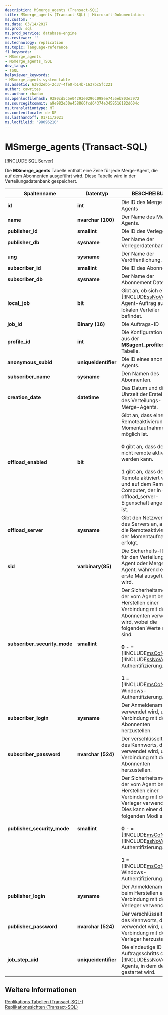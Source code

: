 ```yaml
---
description: MSmerge_agents (Transact-SQL)
title: MSmerge_agents (Transact-SQL) | Microsoft-Dokumentation
ms.custom: ''
ms.date: 03/14/2017
ms.prod: sql
ms.prod_service: database-engine
ms.reviewer: ''
ms.technology: replication
ms.topic: language-reference
f1_keywords:
- MSmerge_agents
- MSmerge_agents_TSQL
dev_langs:
- TSQL
helpviewer_keywords:
- MSmerge_agents system table
ms.assetid: 639d2ebb-2c37-4fe0-b14b-1637bc5fc221
author: cawrites
ms.author: chadam
ms.openlocfilehash: 9380cd5c5e04293e0296c098ee7455eb803e3972
ms.sourcegitcommit: a9e982e30e458866fcd64374e3458516182d604c
ms.translationtype: MT
ms.contentlocale: de-DE
ms.lasthandoff: 01/11/2021
ms.locfileid: "98096210"
---
```

# <a name="msmerge_agents-transact-sql"></a>MSmerge_agents (Transact-SQL)
[!INCLUDE [SQL Server](../../includes/applies-to-version/sqlserver.md)]

  Die **MSmerge_agents** Tabelle enthält eine Zeile für jede Merge-Agent, die auf dem Abonnenten ausgeführt wird. Diese Tabelle wird in der Verteilungsdatenbank gespeichert.  
  
|Spaltenname|Datentyp|BESCHREIBUNG|  
|-----------------|---------------|-----------------|  
|**id**|**int**|Die ID des Merge-Agents|  
|**name**|**nvarchar (100)**|Der Name des Merge-Agents.|  
|**publisher_id**|**smallint**|Die ID des Verlegers|  
|**publisher_db**|**sysname**|Der Name der Verlegerdatenbank.|  
|**ung**|**sysname**|Der Name der Veröffentlichung.|  
|**subscriber_id**|**smallint**|Die ID des Abonnenten.|  
|**subscriber_db**|**sysname**|Der Name der Abonnement Datenbank.|  
|**local_job**|**bit**|Gibt an, ob sich ein [!INCLUDE[ssNoVersion](../../includes/ssnoversion-md.md)]-Agent-Auftrag auf dem lokalen Verteiler befindet.|  
|**job_id**|**Binary (16)**|Die Auftrags-ID|  
|**profile_id**|**int**|Die Konfigurations-ID aus der **MSagent_profiles** Tabelle.|  
|**anonymous_subid**|**uniqueidentifier**|Die ID eines anonymen Agents.|  
|**subscriber_name**|**sysname**|Den Namen des Abonnenten.|  
|**creation_date**|**datetime**|Das Datum und die Uhrzeit der Erstellung des Verteilungs- oder Merge-Agents.|  
|**offload_enabled**|**bit**|Gibt an, dass eine Remoteaktivierung der Momentaufnahme möglich ist.<br /><br /> **0** gibt an, dass der Agent nicht remote aktiviert werden kann.<br /><br /> **1** gibt an, dass der Agent Remote aktiviert wird, und auf dem Remote Computer, der in der offload_server-Eigenschaft angegeben ist.|  
|**offload_server**|**sysname**|Gibt den Netzwerknamen des Servers an, auf dem die Remoteaktivierung der Momentaufnahme erfolgt.|  
|**sid**|**varbinary(85)**|Die Sicherheits-ID (SID) für den Verteilungs-Agent oder Merge-Agent, während er das erste Mal ausgeführt wird.|  
|**subscriber_security_mode**|**smallint**|Der Sicherheitsmodus, der vom Agent beim Herstellen einer Verbindung mit dem Abonnenten verwendet wird, wobei die folgenden Werte möglich sind:<br /><br /> **0** -  =  [!INCLUDE[msCoName](../../includes/msconame-md.md)] [!INCLUDE[ssNoVersion](../../includes/ssnoversion-md.md)] Authentifizierung.<br /><br /> **1**  =  [!INCLUDE[msCoName](../../includes/msconame-md.md)] Windows-Authentifizierung.|  
|**subscriber_login**|**sysname**|Der Anmeldename, der verwendet wird, um eine Verbindung mit dem Abonnenten herzustellen.|  
|**subscriber_password**|**nvarchar (524)**|Der verschlüsselte Wert des Kennworts, das verwendet wird, um eine Verbindung mit dem Abonnenten herzustellen.|  
|**publisher_security_mode**|**smallint**|Der Sicherheitsmodus, der vom Agent beim Herstellen einer Verbindung mit dem Verleger verwendet wird. Dies kann einer der folgenden Modi sein:<br /><br /> **0** -  =  [!INCLUDE[msCoName](../../includes/msconame-md.md)] [!INCLUDE[ssNoVersion](../../includes/ssnoversion-md.md)] Authentifizierung.<br /><br /> **1**  =  [!INCLUDE[msCoName](../../includes/msconame-md.md)] Windows-Authentifizierung.|  
|**publisher_login**|**sysname**|Der Anmeldename, der beim Herstellen einer Verbindung mit dem Verleger verwendet wird|  
|**publisher_password**|**nvarchar (524)**|Der verschlüsselte Wert des Kennworts, das verwendet wird, um eine Verbindung mit dem Verleger herzustellen.|  
|**job_step_uid**|**uniqueidentifier**|Die eindeutige ID des Auftragsschritts des [!INCLUDE[ssNoVersion](../../includes/ssnoversion-md.md)]-Agents, in dem der Agent gestartet wird.|  
  
## <a name="see-also"></a>Weitere Informationen  
 [Replikations Tabellen &#40;Transact-SQL-&#41;](../../relational-databases/system-tables/replication-tables-transact-sql.md)   
 [Replikationssichten &#40;Transact-SQL&#41;](../../relational-databases/system-views/replication-views-transact-sql.md)  
  
  
